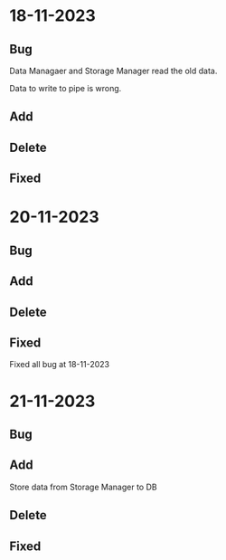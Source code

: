 # 18-11-2023

## Bug
Data Managaer and Storage Manager read the old data.

Data to write to pipe is wrong.

## Add

## Delete

## Fixed

# 20-11-2023

## Bug

## Add

## Delete

## Fixed
Fixed all bug at 18-11-2023

# 21-11-2023

## Bug

## Add
Store data from Storage Manager to DB

## Delete

## Fixed
